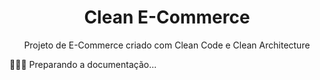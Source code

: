 <h1 align="center">Clean E-Commerce</h1>

<p align="center">Projeto de E-Commerce criado com Clean Code e Clean Architecture</p>

👷🏻‍♂️ Preparando a documentação...
